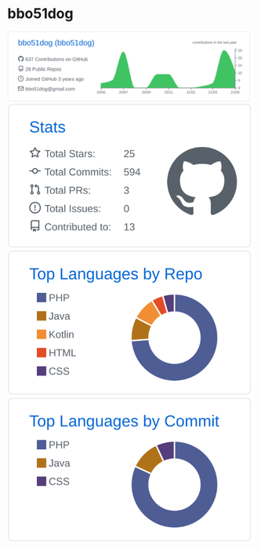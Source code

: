 # bbo51dog

![details](https://raw.githubusercontent.com/bbo51dog/bbo51dog/master/profile-summary-card-output/github/0-profile-details.svg)
![stats](https://raw.githubusercontent.com/bbo51dog/bbo51dog/master/profile-summary-card-output/github/3-stats.svg)
![lang-by-repo](https://raw.githubusercontent.com/bbo51dog/bbo51dog/master/profile-summary-card-output/github/1-repos-per-language.svg)
![lang-by-commit](https://raw.githubusercontent.com/bbo51dog/bbo51dog/master/profile-summary-card-output/github/2-most-commit-language.svg)
